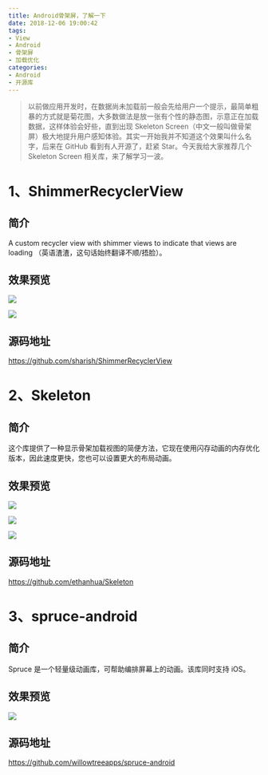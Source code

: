 ```yaml
---
title: Android骨架屏，了解一下
date: 2018-12-06 19:00:42
tags:
- View
- Android
- 骨架屏
- 加载优化
categories:
- Android
- 开源库
---
```


> 以前做应用开发时，在数据尚未加载前一般会先给用户一个提示，最简单粗暴的方式就是菊花图，大多数做法是放一张有个性的静态图，示意正在加载数据，这样体验会好些，直到出现 Skeleton Screen（中文一般叫做骨架屏）极大地提升用户感知体验。其实一开始我并不知道这个效果叫什么名字，后来在 GitHub 看到有人开源了，赶紧 Star。今天我给大家推荐几个 Skeleton Screen 相关库，来了解学习一波。

# 1、ShimmerRecyclerView

## 简介

A custom recycler view with shimmer views to indicate that views are loading （英语渣渣，这句话始终翻译不顺/捂脸）。

## 效果预览

![](https://ws3.sinaimg.cn/large/006tNbRwgy1fxx8eyfzodg30bo0krqeo.gif)

<!--more-->

![](https://ws4.sinaimg.cn/large/006tNbRwgy1fxx8eypzb2g30bo0kr7d0.gif)

## 源码地址

https://github.com/sharish/ShimmerRecyclerView

# 2、Skeleton

## 简介

这个库提供了一种显示骨架加载视图的简便方法，它现在使用闪存动画的内存优化版本，因此速度更快，您也可以设置更大的布局动画。

## 效果预览

![](https://ws2.sinaimg.cn/large/006tNbRwgy1fxx8g3qybkg308w0f0qbk.gif)

![](https://ws4.sinaimg.cn/large/006tNbRwgy1fxx8g4mho3g308w0f1wmn.gif)

![](https://ws3.sinaimg.cn/large/006tNbRwgy1fxx8g4yr2yg308w0eujza.gif)

## 源码地址

https://github.com/ethanhua/Skeleton

# 3、spruce-android

## 简介

Spruce 是一个轻量级动画库，可帮助编排屏幕上的动画。该库同时支持 iOS。

## 效果预览

![](https://ws2.sinaimg.cn/large/006tNbRwgy1fxx8h0wtf2g30dc0m0kcy.gif)

## 源码地址

https://github.com/willowtreeapps/spruce-android